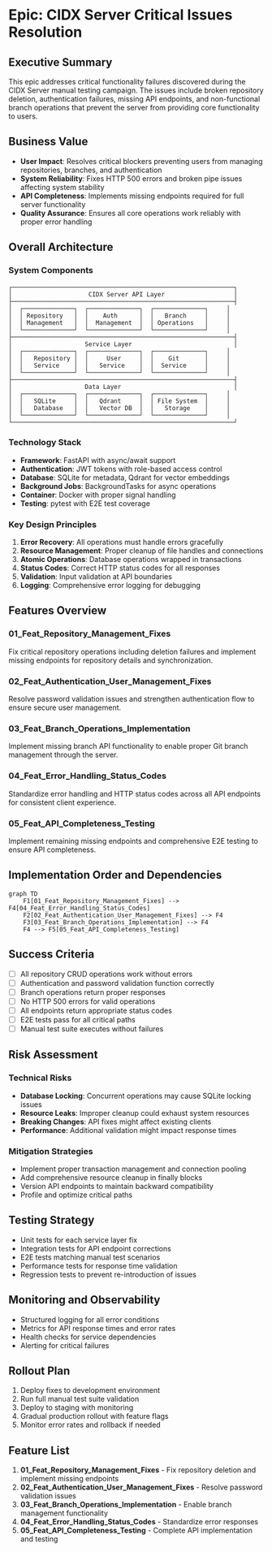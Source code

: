 # Epic: CIDX Server Critical Issues Resolution

## Executive Summary
This epic addresses critical functionality failures discovered during the CIDX Server manual testing campaign. The issues include broken repository deletion, authentication failures, missing API endpoints, and non-functional branch operations that prevent the server from providing core functionality to users.

## Business Value
- **User Impact**: Resolves critical blockers preventing users from managing repositories, branches, and authentication
- **System Reliability**: Fixes HTTP 500 errors and broken pipe issues affecting system stability
- **API Completeness**: Implements missing endpoints required for full server functionality
- **Quality Assurance**: Ensures all core operations work reliably with proper error handling

## Overall Architecture

### System Components
```
┌─────────────────────────────────────────────────────────────┐
│                     CIDX Server API Layer                   │
├─────────────────────────────────────────────────────────────┤
│  ┌──────────────┐  ┌──────────────┐  ┌──────────────┐     │
│  │ Repository   │  │    Auth      │  │   Branch     │     │
│  │ Management   │  │  Management  │  │ Operations   │     │
│  └──────────────┘  └──────────────┘  └──────────────┘     │
├─────────────────────────────────────────────────────────────┤
│                    Service Layer                            │
│  ┌──────────────┐  ┌──────────────┐  ┌──────────────┐     │
│  │   Repository │  │     User     │  │    Git       │     │
│  │   Service    │  │   Service    │  │  Service     │     │
│  └──────────────┘  └──────────────┘  └──────────────┘     │
├─────────────────────────────────────────────────────────────┤
│                    Data Layer                               │
│  ┌──────────────┐  ┌──────────────┐  ┌──────────────┐     │
│  │   SQLite     │  │   Qdrant     │  │ File System  │     │
│  │   Database   │  │   Vector DB  │  │   Storage    │     │
│  └──────────────┘  └──────────────┘  └──────────────┘     │
└─────────────────────────────────────────────────────────────┘
```

### Technology Stack
- **Framework**: FastAPI with async/await support
- **Authentication**: JWT tokens with role-based access control
- **Database**: SQLite for metadata, Qdrant for vector embeddings
- **Background Jobs**: BackgroundTasks for async operations
- **Container**: Docker with proper signal handling
- **Testing**: pytest with E2E test coverage

### Key Design Principles
1. **Error Recovery**: All operations must handle errors gracefully
2. **Resource Management**: Proper cleanup of file handles and connections
3. **Atomic Operations**: Database operations wrapped in transactions
4. **Status Codes**: Correct HTTP status codes for all responses
5. **Validation**: Input validation at API boundaries
6. **Logging**: Comprehensive error logging for debugging

## Features Overview

### 01_Feat_Repository_Management_Fixes
Fix critical repository operations including deletion failures and implement missing endpoints for repository details and synchronization.

### 02_Feat_Authentication_User_Management_Fixes
Resolve password validation issues and strengthen authentication flow to ensure secure user management.

### 03_Feat_Branch_Operations_Implementation
Implement missing branch API functionality to enable proper Git branch management through the server.

### 04_Feat_Error_Handling_Status_Codes
Standardize error handling and HTTP status codes across all API endpoints for consistent client experience.

### 05_Feat_API_Completeness_Testing
Implement remaining missing endpoints and comprehensive E2E testing to ensure API completeness.

## Implementation Order and Dependencies

```mermaid
graph TD
    F1[01_Feat_Repository_Management_Fixes] --> F4[04_Feat_Error_Handling_Status_Codes]
    F2[02_Feat_Authentication_User_Management_Fixes] --> F4
    F3[03_Feat_Branch_Operations_Implementation] --> F4
    F4 --> F5[05_Feat_API_Completeness_Testing]
```

## Success Criteria
- [ ] All repository CRUD operations work without errors
- [ ] Authentication and password validation function correctly
- [ ] Branch operations return proper responses
- [ ] No HTTP 500 errors for valid operations
- [ ] All endpoints return appropriate status codes
- [ ] E2E tests pass for all critical paths
- [ ] Manual test suite executes without failures

## Risk Assessment

### Technical Risks
- **Database Locking**: Concurrent operations may cause SQLite locking issues
- **Resource Leaks**: Improper cleanup could exhaust system resources
- **Breaking Changes**: API fixes might affect existing clients
- **Performance**: Additional validation might impact response times

### Mitigation Strategies
- Implement proper transaction management and connection pooling
- Add comprehensive resource cleanup in finally blocks
- Version API endpoints to maintain backward compatibility
- Profile and optimize critical paths

## Testing Strategy
- Unit tests for each service layer fix
- Integration tests for API endpoint corrections
- E2E tests matching manual test scenarios
- Performance tests for response time validation
- Regression tests to prevent re-introduction of issues

## Monitoring and Observability
- Structured logging for all error conditions
- Metrics for API response times and error rates
- Health checks for service dependencies
- Alerting for critical failures

## Rollout Plan
1. Deploy fixes to development environment
2. Run full manual test suite validation
3. Deploy to staging with monitoring
4. Gradual production rollout with feature flags
5. Monitor error rates and rollback if needed

## Feature List

1. **01_Feat_Repository_Management_Fixes** - Fix repository deletion and implement missing endpoints
2. **02_Feat_Authentication_User_Management_Fixes** - Resolve password validation issues
3. **03_Feat_Branch_Operations_Implementation** - Enable branch management functionality
4. **04_Feat_Error_Handling_Status_Codes** - Standardize error responses
5. **05_Feat_API_Completeness_Testing** - Complete API implementation and testing
